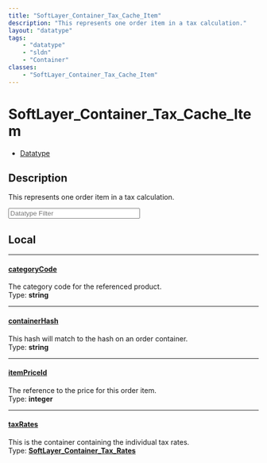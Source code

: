 ```yaml
---
title: "SoftLayer_Container_Tax_Cache_Item"
description: "This represents one order item in a tax calculation."
layout: "datatype"
tags:
    - "datatype"
    - "sldn"
    - "Container"
classes:
    - "SoftLayer_Container_Tax_Cache_Item"
---
```


# SoftLayer_Container_Tax_Cache_Item
<div id='service-datatype'>
    <ul id='sldn-reference-tabs'>
        <li id='datatype'> <a href='/reference/datatypes/SoftLayer_Container_Tax_Cache_Item' >Datatype</a></li>
    </ul>
</div>

## Description 


This represents one order item in a tax calculation. 





<!-- Filer BEGIN -->
<div class="view-filters">
        <div class="clearfix">
            <div class="search-input-box">
                <input placeholder="Datatype Filter" onkeyup="titleSearch(inputId='prop-input', divId='properties', elementClass='prop-row')" 
                    type="text" id="prop-input" value="" size="30" maxlength="128" class="form-text">
            </div>
        </div>
</div>
<!-- Filer END -->

<div id="properties" class="content">
<div id="localProperties" class="prop-content" >

## Local
<div class="prop-row">

-----
[categoryCode]: #categorycode
#### [categoryCode]
The category code for the referenced product.  
<span class="type-label">Type: </span>**string**  



</div>
<div class="prop-row">

-----
[containerHash]: #containerhash
#### [containerHash]
This hash will match to the hash on an order container.  
<span class="type-label">Type: </span>**string**  



</div>
<div class="prop-row">

-----
[itemPriceId]: #itempriceid
#### [itemPriceId]
The reference to the price for this order item.  
<span class="type-label">Type: </span>**integer**  



</div>
<div class="prop-row">

-----
[taxRates]: #taxrates
#### [taxRates]
This is the container containing the individual tax rates.  
<span class="type-label">Type: </span>**<a href='/reference/datatypes/SoftLayer_Container_Tax_Rates'>SoftLayer_Container_Tax_Rates </a>**  



</div>
</div>
<!-- LOCAL PROPERTY END -->

</div>


